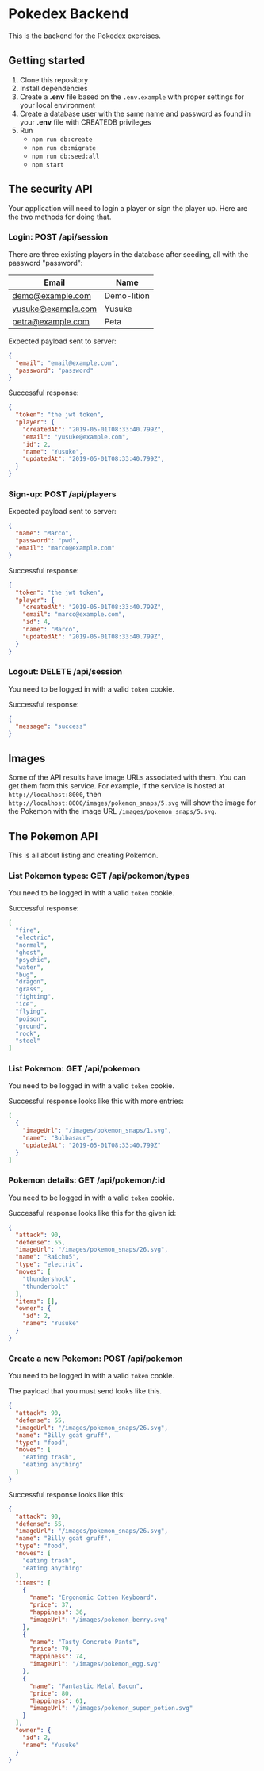 # Pokedex Backend

This is the backend for the Pokedex exercises.

## Getting started

1. Clone this repository
2. Install dependencies
3. Create a **.env** file based on the `.env.example` with proper settings for 
   your local environment
4. Create a database user with the same name and password as found in your
   **.env** file with CREATEDB privileges
5. Run
   * `npm run db:create`
   * `npm run db:migrate`
   * `npm run db:seed:all`
   * `npm start`

## The security API

Your application will need to login a player or sign the player up. Here are the
two methods for doing that.

### Login: POST /api/session

There are three existing players in the database after seeding, all with the
password "password":

| Email              | Name        |
|--------------------|-------------|
| demo@example.com   | Demo-lition |
| yusuke@example.com | Yusuke      |
| petra@example.com  | Peta        |

Expected payload sent to server:

```json
{
  "email": "email@example.com",
  "password": "password"
}
```

Successful response:

```json
{
  "token": "the jwt token",
  "player": {
    "createdAt": "2019-05-01T08:33:40.799Z",
    "email": "yusuke@example.com",
    "id": 2,
    "name": "Yusuke",
    "updatedAt": "2019-05-01T08:33:40.799Z",
  }
}
```

### Sign-up: POST /api/players

Expected payload sent to server:

```json
{
  "name": "Marco",
  "password": "pwd",
  "email": "marco@example.com"
}
```

Successful response:

```json
{
  "token": "the jwt token",
  "player": {
    "createdAt": "2019-05-01T08:33:40.799Z",
    "email": "marco@example.com",
    "id": 4,
    "name": "Marco",
    "updatedAt": "2019-05-01T08:33:40.799Z",
  }
}
```

### Logout: DELETE /api/session

You need to be logged in with a valid `token` cookie.

Successful response:

```json
{
  "message": "success"
}
```

## Images

Some of the API results have image URLs associated with them. You can get them
from this service. For example, if the service is hosted at
`http://localhost:8000`, then `http://localhost:8000/images/pokemon_snaps/5.svg`
will show the image for the Pokemon with the image URL
`/images/pokemon_snaps/5.svg`.

## The Pokemon API

This is all about listing and creating Pokemon.

### List Pokemon types: GET /api/pokemon/types

You need to be logged in with a valid `token` cookie.

Successful response:

```json
[
  "fire",
  "electric",
  "normal",
  "ghost",
  "psychic",
  "water",
  "bug",
  "dragon",
  "grass",
  "fighting",
  "ice",
  "flying",
  "poison",
  "ground",
  "rock",
  "steel"
]
```

### List Pokemon: GET /api/pokemon

You need to be logged in with a valid `token` cookie.

Successful response looks like this with more entries:

```json
[
  {
    "imageUrl": "/images/pokemon_snaps/1.svg",
    "name": "Bulbasaur",
    "updatedAt": "2019-05-01T08:33:40.799Z"
  }
]
```

### Pokemon details: GET /api/pokemon/:id

You need to be logged in with a valid `token` cookie.

Successful response looks like this for the given id:

```json
{
  "attack": 90,
  "defense": 55,
  "imageUrl": "/images/pokemon_snaps/26.svg",
  "name": "Raichu5",
  "type": "electric",
  "moves": [
    "thundershock",
    "thunderbolt"
  ],
  "items": [],
  "owner": {
    "id": 2,
    "name": "Yusuke"
  }
}
```

### Create a new Pokemon: POST /api/pokemon

You need to be logged in with a valid `token` cookie.

The payload that you must send looks like this.

```json
{
  "attack": 90,
  "defense": 55,
  "imageUrl": "/images/pokemon_snaps/26.svg",
  "name": "Billy goat gruff",
  "type": "food",
  "moves": [
    "eating trash",
    "eating anything"
  ]
}
```

Successful response looks like this:

```json
{
  "attack": 90,
  "defense": 55,
  "imageUrl": "/images/pokemon_snaps/26.svg",
  "name": "Billy goat gruff",
  "type": "food",
  "moves": [
    "eating trash",
    "eating anything"
  ],
  "items": [
    {
      "name": "Ergonomic Cotton Keyboard",
      "price": 37,
      "happiness": 36,
      "imageUrl": "/images/pokemon_berry.svg"
    },
    {
      "name": "Tasty Concrete Pants",
      "price": 79,
      "happiness": 74,
      "imageUrl": "/images/pokemon_egg.svg"
    },
    {
      "name": "Fantastic Metal Bacon",
      "price": 80,
      "happiness": 61,
      "imageUrl": "/images/pokemon_super_potion.svg"
    }
  ],
  "owner": {
    "id": 2,
    "name": "Yusuke"
  }
}
```
